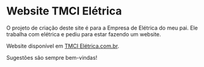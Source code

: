 # Website TMCI Elétrica

O projeto de criação deste site é para a Empresa de Elétrica do meu pai. Ele trabalha com elétrica e pediu para estar fazendo um website.

Website disponível em [TMCI Elétrica.com.br](https://www.tmcieletrica.com.br).

Sugestões são sempre bem-vindas!